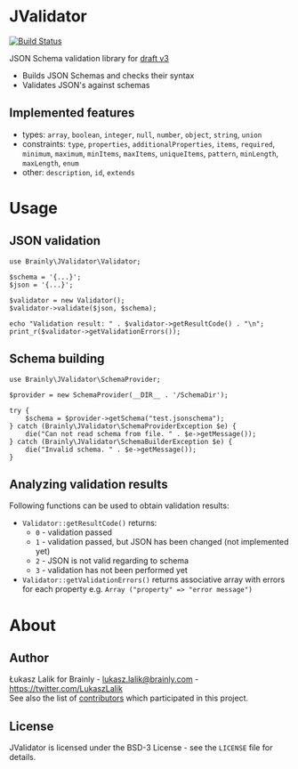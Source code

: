 # JValidator
[![Build Status](https://travis-ci.org/brainly/jvalidator.png?branch=master)](https://travis-ci.org/brainly/jvalidator)

JSON Schema validation library for [draft v3](http://tools.ietf.org/search/draft-zyp-json-schema-03)
- Builds JSON Schemas and checks their syntax
- Validates JSON's against schemas

## Implemented features
- types: `array`, `boolean`, `integer`, `null`, `number`, `object`, `string`, `union`
- constraints: `type`, `properties`, `additionalProperties`, `items`, `required`, `minimum`, `maximum`, `minItems`, `maxItems`, `uniqueItems`, `pattern`, `minLength`, `maxLength`, `enum`
- other: `description`, `id`, `extends`

# Usage

## JSON validation

```
use Brainly\JValidator\Validator;

$schema = '{...}';
$json = '{...}';

$validator = new Validator();
$validator->validate($json, $schema);

echo "Validation result: " . $validator->getResultCode() . "\n";
print_r($validator->getValidationErrors());
```

## Schema building

```
use Brainly\JValidator\SchemaProvider;

$provider = new SchemaProvider(__DIR__ . '/SchemaDir');

try {
    $schema = $provider->getSchema("test.jsonschema");
} catch (Brainly\JValidator\SchemaProviderException $e) {
    die("Can not read schema from file. " . $e->getMessage());
} catch (Brainly\JValidator\SchemaBuilderException $e) {
    die("Invalid schema. " . $e->getMessage());
}
```

## Analyzing validation results
Following functions can be used to obtain validation results:
- `Validator::getResultCode()` returns: 
  - `0` - validation passed
  - `1` - validation passed, but JSON has been changed (not implemented yet)
  - `2` - JSON is not valid regarding to schema
  - `3` - validation has not been performed yet
- `Validator::getValidationErrors()` returns associative array with errors for each property e.g. `Array ("property" => "error message")`

# About
## Author
Łukasz Lalik for Brainly - lukasz.lalik@brainly.com - https://twitter.com/LukaszLalik  
See also the list of [contributors](/contributors) which participated in this project.

## License
JValidator is licensed under the BSD-3 License - see the `LICENSE` file for details.
